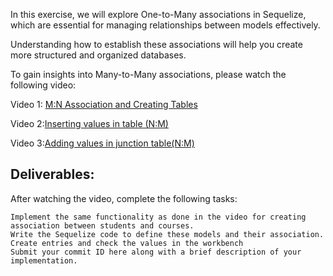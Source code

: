 In this exercise, we will explore One-to-Many associations in Sequelize, which are essential for managing relationships between models effectively.

Understanding how to establish these associations will help you create more structured and organized databases.

To gain insights into Many-to-Many associations, please watch the following video:

Video 1: [M:N Association and Creating Tables](https://drive.google.com/file/d/1Lo8tlPnsIYbbWwXsFPq5VjGYpVMUO9dP/view?usp=sharing)

Video 2:[Inserting values in table (N:M)](https://drive.google.com/file/d/10NCmAgdI7uIHPsDKX8AJ6qeeIc52AjaE/view?usp=sharing)

Video 3:[Adding values in junction table(N:M)](https://drive.google.com/file/d/1Ec5LvoD5GivGaAcwRN4sH3cSlxpQeYgV/view?usp=sharing)

## Deliverables:

After watching the video, complete the following tasks:

    Implement the same functionality as done in the video for creating association between students and courses.
    Write the Sequelize code to define these models and their association.
    Create entries and check the values in the workbench
    Submit your commit ID here along with a brief description of your implementation.
